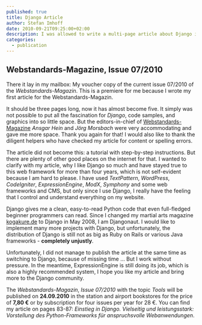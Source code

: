 ```yaml
---
published: true
title: Django Article
author: Stefan Imhoff
date: 2010-09-21T09:25:00+02:00
description: I was allowed to write a multi-page article about Django in Webstandards-Magazin. I wrote about what I appreciate about Django and why I use it.
categories:
  - publication
---
```


## Webstandards-Magazine, Issue 07/2010

There it lay in my mailbox: My voucher copy of the current issue 07/2010 of the _Webstandards-Magazin_. This is a premiere for me because I wrote my first article for the Webstandards-Magazin.

It should be three pages long, now it has almost become five. It simply was not possible to put all the fascination for _Django_, code samples, and graphics into so little space. But the editors-in-chief of [Webstandards-Magazine](https://www.screengui.de/) _Ansgar Hein_ and _Jörg Morsbach_ were very accommodating and gave me more space. Thank you again for that! I would also like to thank the diligent helpers who have checked my article for content or spelling errors.

The article did not become this: a tutorial with step-by-step instructions. But there are plenty of other good places on the internet for that. I wanted to clarify with my article, why I like Django so much and have stayed true to this web framework for more than four years, which is not self-evident because I am hard to please. I have used _TextPattern_, _WordPress_, _CodeIgniter_, _ExpressionEngine_, _ModX_, _Symphony_ and some web frameworks and CMS, but only since I use Django, I really have the feeling that I control and understand everything on my website.

Django gives me a clean, easy-to-read Python code that even full-fledged beginner programmers can read. Since I changed my martial arts magazine [kogakure.de](https://www.kogakure.de/) to Django in May 2008, I am Djangonaut. I would like to implement many more projects with Django, but unfortunately, the distribution of Django is still not as big as Ruby on Rails or various Java frameworks - **completely unjustly**.

Unfortunately, I did not manage to publish the article at the same time as switching to Django, because of missing time … But I work without pressure. In the meantime, ExpressionEngine is still doing its job, which is also a highly recommended system, I hope you like my article and bring more to the Django community.

The _Webstandards-Magazin_, _Issue 07/2010_ with the topic _Tools_ will be published on **24.09.2010** in the station and airport bookstores for the price of **7,80 €** or by subscription for four issues per year for 28 €. You can find my article on pages 83-87: _Einstieg in Django. Vielseitig und leistungsstark: Vorstellung des Python-Frameworks für anspruchsvolle Webanwendungen_.
